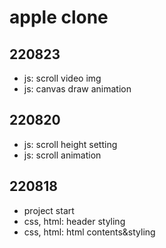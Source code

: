 # apple clone

## 220823

- js: scroll video img
- js: canvas draw animation

## 220820

- js: scroll height setting
- js: scroll animation

## 220818

- project start
- css, html: header styling
- css, html: html contents&styling
